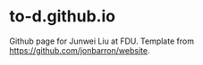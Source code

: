 # to-d.github.io
Github page for Junwei Liu at FDU. Template from https://github.com/jonbarron/website.
